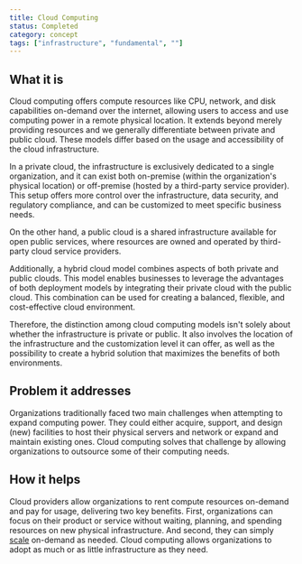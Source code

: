 ```yaml
---
title: Cloud Computing
status: Completed
category: concept
tags: ["infrastructure", "fundamental", ""]
---
```


## What it is

Cloud computing offers compute resources like CPU, network, and disk capabilities on-demand over the internet, allowing users to access and use computing power in a remote physical location. 
It extends beyond merely providing resources and we generally differentiate between private and public cloud. These models differ based on the usage and accessibility of the cloud infrastructure.

In a private cloud, the infrastructure is exclusively dedicated to a single organization, 
and it can exist both on-premise (within the organization's physical location) or off-premise (hosted by a third-party service provider). 
This setup offers more control over the infrastructure, data security, and regulatory compliance, 
and can be customized to meet specific business needs.

On the other hand, a public cloud is a shared infrastructure available for open public services, 
where resources are owned and operated by third-party cloud service providers. 

Additionally, a hybrid cloud model combines aspects of both private and public clouds. 
This model enables businesses to leverage the advantages of both deployment models by integrating their private cloud with the public cloud. 
This combination can be used for creating a balanced, flexible, and cost-effective cloud environment.

Therefore, the distinction among cloud computing models isn't solely about whether the infrastructure is private or public. 
It also involves the location of the infrastructure and the customization level it can offer, 
as well as the possibility to create a hybrid solution that maximizes the benefits of both environments.

## Problem it addresses

Organizations traditionally faced two main challenges when attempting to expand computing power. 
They could either acquire, support, and design (new) facilities to host their physical servers and network or expand and maintain existing ones. 
Cloud computing solves that challenge by allowing organizations to outsource some of their computing needs. 

## How it helps

Cloud providers allow organizations to rent compute resources on-demand and pay for usage, delivering two key benefits.
First, organizations can focus on their product or service without waiting, planning, and spending resources on new physical infrastructure. And second, they can simply [scale](/scalability/) on-demand as needed.
Cloud computing allows organizations to adopt as much or as little infrastructure as they need.
